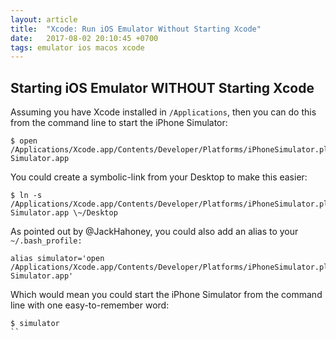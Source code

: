 ```yaml
---
layout: article
title:  "Xcode: Run iOS Emulator Without Starting Xcode"
date:   2017-08-02 20:10:45 +0700
tags: emulator ios macos xcode
---
```


## Starting iOS Emulator WITHOUT Starting Xcode

Assuming you have Xcode installed in `/Applications`, then you can do this from the command line to start the iPhone Simulator:

```
$ open /Applications/Xcode.app/Contents/Developer/Platforms/iPhoneSimulator.platform/Developer/Applications/iPhone\ Simulator.app
```

You could create a symbolic-link from your Desktop to make this easier:

```
$ ln -s /Applications/Xcode.app/Contents/Developer/Platforms/iPhoneSimulator.platform/Developer/Applications/iPhone\ Simulator.app \~/Desktop
```

As pointed out by @JackHahoney, you could also add an alias to your `~/.bash_profile:`

```
alias simulator='open /Applications/Xcode.app/Contents/Developer/Platforms/iPhoneSimulator.platform/Developer/Applications/iPhone\ Simulator.app'
```

Which would mean you could start the iPhone Simulator from the command line with one easy-to-remember word:

```
$ simulator
``

